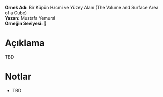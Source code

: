 **Örnek Adı:** Bir Küpün Hacmi ve Yüzey Alanı (The Volume and Surface Area of a Cube) <br>
**Yazan:** Mustafa Yemural <br>
**Örneğin Seviyesi:** :large_blue_circle: <br>
# Açıklama #
<p>TBD</p>

# Notlar #
- TBD
